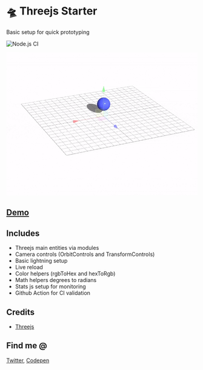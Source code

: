 # :flying_saucer: Threejs Starter

Basic setup for quick prototyping

![Node.js CI](https://github.com/iondrimba/obstacles/workflows/Node.js%20CI/badge.svg)

![Image Title](https://raw.githubusercontent.com/iondrimba/images/master/threejs-starter.gif)

## [Demo](https://iondrimba.github.io/threejs-starter/public/)

## Includes

* Threejs main entities via modules
* Camera controls (OrbitControls and TransformControls)
* Basic lightning setup
* Live reload
* Color helpers (rgbToHex and hexToRgb)
* Math helpers degrees to radians
* Stats js setup for monitoring
* Github Action for CI validation

## Credits

* [Threejs](https://threejs.org/)

## Find me @

[Twitter](https://twitter.com/code__music), [Codepen](https://codepen.io/iondrimba/)
